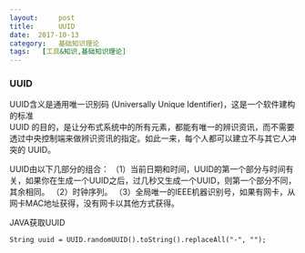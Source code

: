 ```yaml
---
layout:     post
title:      UUID
date:  2017-10-13
category:   基础知识理论
tags:   [工具&知识,基础知识理论]
---
```

### UUID
  UUID含义是通用唯一识别码 (Universally Unique Identifier)，这是一个软件建构的标准  
   UUID 的目的，是让分布式系统中的所有元素，都能有唯一的辨识资讯，而不需要透过中央控制端来做辨识资讯的指定。如此一来，每个人都可以建立不与其它人冲突的 UUID。

UUID由以下几部分的组合：
（1）当前日期和时间，UUID的第一个部分与时间有关，如果你在生成一个UUID之后，过几秒又生成一个UUID，则第一个部分不同，其余相同。
（2）时钟序列。
（3）全局唯一的IEEE机器识别号，如果有网卡，从网卡MAC地址获得，没有网卡以其他方式获得。  


JAVA获取UUID
```
String uuid = UUID.randomUUID().toString().replaceAll("-", "");
```
